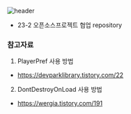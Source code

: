 ![header](https://capsule-render.vercel.app/api?type=rect&color=auto&height=300&section=header&text=Read%20Me&fontSize=60&animation=twinkling&desc=CastAway%20OpenSource%20Project)
- 23-2 오픈소스프로젝트 협업 repository

### 참고자료
1. PlayerPref 사용 방법
- https://devparklibrary.tistory.com/22
2. DontDestroyOnLoad 사용 방법
- https://wergia.tistory.com/191
